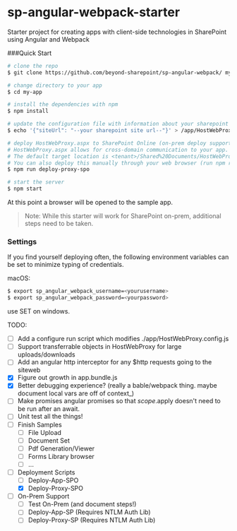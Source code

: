 # sp-angular-webpack-starter

Starter project for creating apps with client-side technologies in SharePoint using Angular and Webpack

###Quick Start

``` bash
# clone the repo
$ git clone https://github.com/beyond-sharepoint/sp-angular-webpack/ my-app

# change directory to your app
$ cd my-app

# install the dependencies with npm
$ npm install

# update the configuration file with information about your sharepoint site
$ echo '{"siteUrl": "--your sharepoint site url--"}' > /app/HostWebProxy.config.js

# deploy HostWebProxy.aspx to SharePoint Online (on-prem deploy support is coming)
# HostWebProxy.aspx allows for cross-domain communication to your app.
# The default target location is <tenant>/Shared%20Documents/HostWebProxy.aspx
# You can also deploy this manually through your web browser (run npm run build-proxy, the file is located at ./dist/HostWebProxy.aspx)
$ npm run deploy-proxy-spo

# start the server
$ npm start
```

At this point a browser will be opened to the sample app.

> Note: While this starter will work for SharePoint on-prem, additional steps need to be taken.

### Settings

If you find yourself deploying often, the following environment variables can be set to minimize typing of credentials.

macOS:
``` bash
$ export sp_angular_webpack_username=<yourusername>
$ export sp_angular_webpack_password=<yourpassword>
```

use SET on windows.

TODO:

 -[ ] Add a configure run script which modifies ./app/HostWebProxy.config.js
 -[ ] Support transferrable objects in HostWebProxy for large uploads/downloads
 -[ ] Add an angular http interceptor for any $http requests going to the siteweb
 -[X] Figure out growth in app.bundle.js
 -[X] Better debugging experience? (really a bable/webpack thing. maybe document local vars are  off of context_)
 -[ ] Make promises angular promises so that $scope.$apply doesn't need to be run after an await.
 -[ ] Unit test all the things!
- [ ] Finish Samples
    - [ ] File Upload
    - [ ] Document Set
    - [ ] Pdf Generation/Viewer
    - [ ] Forms Library browser
    - [ ] ...
- [ ] Deployment Scripts
    - [ ] Deploy-App-SPO
    - [X] Deploy-Proxy-SPO
- [ ] On-Prem Support
  - [ ] Test On-Prem (and document steps!)
  - [ ] Deploy-App-SP (Requires NTLM Auth Lib)
  - [ ] Deploy-Proxy-SP (Requires NTLM Auth Lib)
